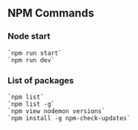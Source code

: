 
## NPM Commands

### Node start
    `npm run start`
    `npm run dev`

### List of packages
    `npm list`
    `npm list -g`
    `npm view nodemon versions`
    `npm install -g npm-check-updates`




